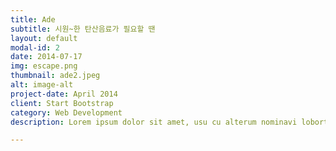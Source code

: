 ```yaml
---
title: Ade
subtitle: 시원~한 탄산음료가 필요할 땐 
layout: default
modal-id: 2
date: 2014-07-17
img: escape.png
thumbnail: ade2.jpeg
alt: image-alt
project-date: April 2014
client: Start Bootstrap
category: Web Development
description: Lorem ipsum dolor sit amet, usu cu alterum nominavi lobortis. At duo novum diceret. Tantas apeirian vix et, usu sanctus postulant inciderint ut, populo diceret necessitatibus in vim. Cu eum dicam feugiat noluisse.

---
```

